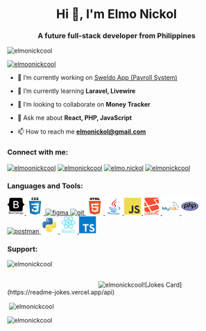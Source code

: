 <h1 align="center">Hi 👋, I'm Elmo Nickol</h1>
<h3 align="center">A future full-stack developer from Philippines</h3>

<p align="left"> <img src="https://komarev.com/ghpvc/?username=elmonickcool&label=Profile%20views&color=0e75b6&style=flat" alt="elmonickcool" /> </p>

<p align="left"> <a href="https://twitter.com/elmoonickcool" target="blank"><img src="https://img.shields.io/twitter/follow/elmoonickcool?logo=twitter&style=for-the-badge" alt="elmoonickcool" /></a> </p>

- 🔭 I’m currently working on [Sweldo App (Payroll System)](https://github.com/PrgDominique/sweldo-app-server)

- 🌱 I’m currently learning **Laravel, Livewire**

- 👯 I’m looking to collaborate on **Money Tracker**

- 💬 Ask me about **React, PHP, JavaScript**

- 📫 How to reach me **elmonickol@gmail.com**

<h3 align="left">Connect with me:</h3>
<p align="left">
<a href="https://twitter.com/elmoonickcool" target="blank"><img align="center" src="https://raw.githubusercontent.com/rahuldkjain/github-profile-readme-generator/master/src/images/icons/Social/twitter.svg" alt="elmoonickcool" height="30" width="40" /></a>
<a href="https://linkedin.com/in/elmonickcool" target="blank"><img align="center" src="https://raw.githubusercontent.com/rahuldkjain/github-profile-readme-generator/master/src/images/icons/Social/linked-in-alt.svg" alt="elmonickcool" height="30" width="40" /></a>
<a href="https://fb.com/elmo.nickol" target="blank"><img align="center" src="https://raw.githubusercontent.com/rahuldkjain/github-profile-readme-generator/master/src/images/icons/Social/facebook.svg" alt="elmo.nickol" height="30" width="40" /></a>
<a href="https://instagram.com/elmonickcool" target="blank"><img align="center" src="https://raw.githubusercontent.com/rahuldkjain/github-profile-readme-generator/master/src/images/icons/Social/instagram.svg" alt="elmonickcool" height="30" width="40" /></a>
</p>

<h3 align="left">Languages and Tools:</h3>
<p align="left"> <a href="https://getbootstrap.com" target="_blank" rel="noreferrer"> <img src="https://raw.githubusercontent.com/devicons/devicon/master/icons/bootstrap/bootstrap-plain-wordmark.svg" alt="bootstrap" width="40" height="40"/> </a> <a href="https://www.w3schools.com/css/" target="_blank" rel="noreferrer"> <img src="https://raw.githubusercontent.com/devicons/devicon/master/icons/css3/css3-original-wordmark.svg" alt="css3" width="40" height="40"/> </a> <a href="https://www.figma.com/" target="_blank" rel="noreferrer"> <img src="https://www.vectorlogo.zone/logos/figma/figma-icon.svg" alt="figma" width="40" height="40"/> </a> <a href="https://git-scm.com/" target="_blank" rel="noreferrer"> <img src="https://www.vectorlogo.zone/logos/git-scm/git-scm-icon.svg" alt="git" width="40" height="40"/> </a> <a href="https://www.w3.org/html/" target="_blank" rel="noreferrer"> <img src="https://raw.githubusercontent.com/devicons/devicon/master/icons/html5/html5-original-wordmark.svg" alt="html5" width="40" height="40"/> </a> <a href="https://www.java.com" target="_blank" rel="noreferrer"> <img src="https://raw.githubusercontent.com/devicons/devicon/master/icons/java/java-original.svg" alt="java" width="40" height="40"/> </a> <a href="https://developer.mozilla.org/en-US/docs/Web/JavaScript" target="_blank" rel="noreferrer"> <img src="https://raw.githubusercontent.com/devicons/devicon/master/icons/javascript/javascript-original.svg" alt="javascript" width="40" height="40"/> </a> <a href="https://laravel.com/" target="_blank" rel="noreferrer"> <img src="https://raw.githubusercontent.com/devicons/devicon/master/icons/laravel/laravel-plain-wordmark.svg" alt="laravel" width="40" height="40"/> </a> <a href="https://www.mysql.com/" target="_blank" rel="noreferrer"> <img src="https://raw.githubusercontent.com/devicons/devicon/master/icons/mysql/mysql-original-wordmark.svg" alt="mysql" width="40" height="40"/> </a> <a href="https://www.php.net" target="_blank" rel="noreferrer"> <img src="https://raw.githubusercontent.com/devicons/devicon/master/icons/php/php-original.svg" alt="php" width="40" height="40"/> </a> <a href="https://postman.com" target="_blank" rel="noreferrer"> <img src="https://www.vectorlogo.zone/logos/getpostman/getpostman-icon.svg" alt="postman" width="40" height="40"/> </a> <a href="https://www.python.org" target="_blank" rel="noreferrer"> <img src="https://raw.githubusercontent.com/devicons/devicon/master/icons/python/python-original.svg" alt="python" width="40" height="40"/> </a> <a href="https://reactjs.org/" target="_blank" rel="noreferrer"> <img src="https://raw.githubusercontent.com/devicons/devicon/master/icons/react/react-original-wordmark.svg" alt="react" width="40" height="40"/> </a> <a href="https://www.typescriptlang.org/" target="_blank" rel="noreferrer"> <img src="https://raw.githubusercontent.com/devicons/devicon/master/icons/typescript/typescript-original.svg" alt="typescript" width="40" height="40"/> </a> </p>

<h3 align="left">Support:</h3>
<p><a href="https://www.buymeacoffee.com/elmonickcool"> <img align="left" src="https://cdn.buymeacoffee.com/buttons/v2/default-yellow.png" height="50" width="210" alt="elmonickcool" /></a></p><br><br>

<p><img align="left" src="https://github-readme-stats.vercel.app/api/top-langs?username=elmonickcool&show_icons=true&locale=en&layout=compact" alt="elmonickcool" /></p>
![Jokes Card](https://readme-jokes.vercel.app/api)
<p>&nbsp;<img align="center" src="https://github-readme-stats.vercel.app/api?username=elmonickcool&show_icons=true&theme=synthwave&locale=en" alt="elmonickcool" /></p>

<p><img align="center" src="https://github-readme-streak-stats.herokuapp.com/?user=elmonickcool&theme=dark" alt="elmonickcool" /></p>

